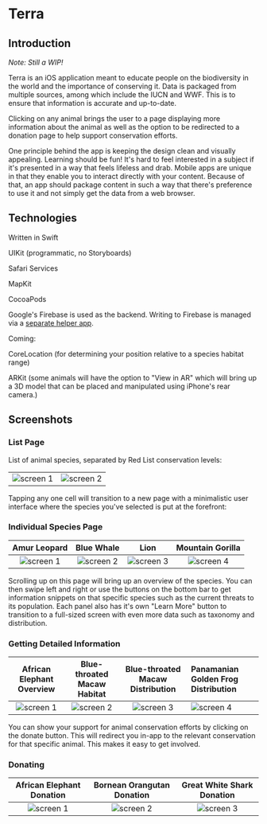 # Terra

## Introduction

*Note: Still a WIP!*

Terra is an iOS application meant to educate people on the biodiversity in the world and the importance of conserving it. Data is packaged from multiple sources, among which include the IUCN and WWF. This is to ensure that information is accurate and up-to-date.

Clicking on any animal brings the user to a page displaying more information about the animal as well as the option to be redirected to a donation page to help support conservation efforts. 

One principle behind the app is keeping the design clean and visually appealing. Learning should be fun! It's hard to feel interested in a subject if it's presented in a way that feels lifeless and drab. Mobile apps are unique in that they enable you to interact directly with your content. Because of that, an app should package content in such a way that there's preference to use it and not simply get the data from a web browser.

## Technologies 
Written in Swift

UIKit (programmatic, no Storyboards)

Safari Services

MapKit

CocoaPods 

Google's Firebase is used as the backend. Writing to Firebase is managed via a [separate helper app](https://github.com/Anthony-R-G/Terra-Data-Upload-Helper).

Coming:

CoreLocation (for determining your position relative to a species habitat range)

ARKit (some animals will have the option to "View in AR" which will bring up a 3D model that can be placed and manipulated using iPhone's rear camera.)

## Screenshots

### List Page
List of animal species, separated by Red List conservation levels:

|  |  |  
|:-----:|:-------:|
|![screen 1](https://i.imgur.com/h36QYDc.png) | ![screen 2](https://i.imgur.com/ur4JDNq.png) 

Tapping any one cell will transition to a new page with a minimalistic user interface where the species you've selected is put at the forefront:

### Individual Species Page 
| Amur Leopard | Blue Whale | Lion | Mountain Gorilla |
|:-----:|:-------:|:-------:|:-------:|
|![screen 1](https://i.imgur.com/4LOHr9o.png) | ![screen 2](https://i.imgur.com/E4Ayd80.png) |![screen 3](https://i.imgur.com/h6s1IGG.png)|![screen 4](https://i.imgur.com/HEA6LRg.png)|


Scrolling up on this page will bring up an overview of the species. You can then swipe left and right or use the buttons on the bottom bar to get information snippets on that specific species such as the current threats to its population. Each panel also has it's own "Learn More" button to transition to a full-sized screen with even more data such as taxonomy and distribution. 

### Getting Detailed Information
| African Elephant Overview | Blue-throated Macaw Habitat | Blue-throated Macaw Distribution | Panamanian Golden Frog Distribution |
|:-----:|:-------:|:-------:|:-------|
|![screen 1](https://i.imgur.com/XVNFPHj.png) | ![screen 2](https://i.imgur.com/kgitJkv.png) |![screen 3](https://i.imgur.com/Ueikygo.png)|![screen 4](https://i.imgur.com/fz7PtXS.png)|

You can show your support for animal conservation efforts by clicking on the donate button. This will redirect you in-app to the relevant conservation for that specific animal. This makes it easy to get involved.

### Donating
| African Elephant Donation |Bornean Orangutan Donation | Great White Shark Donation |
|:-----:|:-------:|:-------:|
|![screen 1](https://i.imgur.com/SvsfysX.png) | ![screen 2](https://i.imgur.com/3x6d1IV.png) | ![screen 3](https://i.imgur.com/5rljCyK.png)



